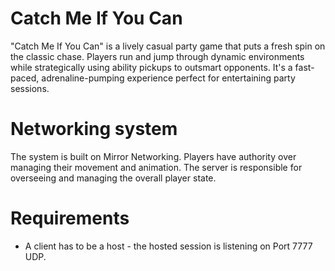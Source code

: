 # Catch Me If You Can
"Catch Me If You Can" is a lively casual party game that puts a fresh spin on the classic chase. 
Players run and jump through dynamic environments while strategically using ability pickups to outsmart opponents. 
It's a fast-paced, adrenaline-pumping experience perfect for entertaining party sessions.

# Networking system
The system is built on Mirror Networking.
Players have authority over managing their movement and animation.
The server is responsible for overseeing and managing the overall player state.

# Requirements
- A client has to be a host - the hosted session is listening on Port 7777 UDP.
